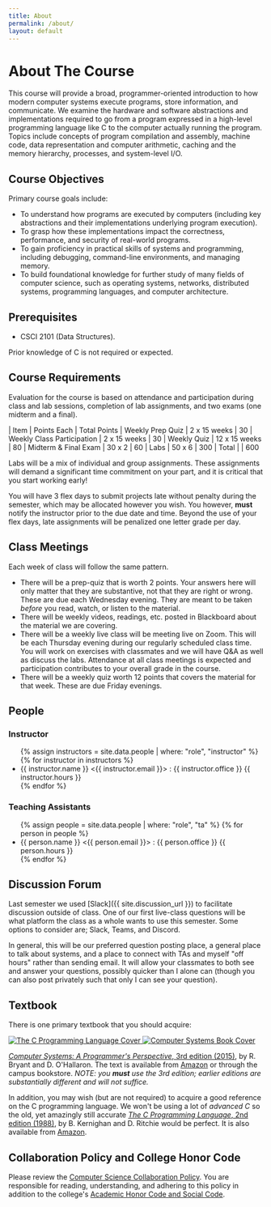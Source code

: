 ```yaml
---
title: About
permalink: /about/
layout: default
---
```

# About The Course

This course will provide a broad, programmer-oriented introduction to how modern computer systems execute programs, store information, and communicate. We examine the hardware and software abstractions and implementations required to go from a program expressed in a high-level programming language like C to the computer actually running the program. Topics include concepts of program compilation and assembly, machine code, data representation and computer arithmetic, caching and the memory hierarchy, processes, and system-level I/O.

<!--more-->

## Course Objectives
Primary course goals include:

* To understand how programs are executed by computers (including key abstractions and their implementations underlying program execution).
* To grasp how these implementations impact the correctness, performance, and security of real-world programs.
* To gain proficiency in practical skills of systems and programming, including debugging, command-line environments, and managing memory.
* To build foundational knowledge for further study of many fields of computer science, such as operating systems, networks, distributed systems, programming languages, and computer architecture.

## Prerequisites

* CSCI 2101 (Data Structures). 

Prior knowledge of C is not required or expected.

## Course Requirements

Evaluation for the course is based on attendance and participation during class and lab sessions, completion of lab assignments, and two exams (one midterm and a final).

| Item                          | Points Each   | Total Points
| Weekly Prep Quiz	            | 2 x 15 weeks	| 30
| Weekly Class Participation	| 2 x 15 weeks	| 30
| Weekly Quiz	                | 12 x 15 weeks	| 80
| Midterm & Final Exam	        | 30 x 2	    | 60
| Labs	                        | 50 x 6	    | 300
| Total	 	                    |               | 600

Labs will be a mix of individual and group assignments. These assignments will demand a significant time commitment on your part, and it is critical that you start working early!

You will have 3 flex days to submit projects late without penalty during the semester, which may be allocated however you wish. You however, **must** notify the instructor prior to the due date and time. Beyond the use of your flex days, late assignments will be penalized one letter grade per day.

## Class Meetings

Each week of class will follow the same pattern.

* There will be a prep-quiz that is worth 2 points. Your answers here will only matter that they are substantive, not that they are right or wrong. These are due each Wednesday evening. They are meant to be taken *before* you read, watch, or listen to the material.
* There will be weekly videos, readings, etc. posted in Blackboard about the material we are covering.
* There will be a weekly live class will be meeting live on Zoom. This will be each Thursday evening during our regularly scheduled class time. You will work on exercises with classmates and we will have Q&A as well as discuss the labs. Attendance at all class meetings is expected and participation contributes to your overall grade in the course.
* There will be a weekly quiz worth 12 points that covers the material for that week. These are due Friday evenings.

## People

### Instructor
<ul class="people">
    {% assign instructors = site.data.people | where: "role", "instructor" %}
    {% for instructor in instructors %}
    <li class="person instructor">
        {{ instructor.name }} &lt;{{ instructor.email }}&gt; :
        {{ instructor.office }} <span class="due-date">{{ instructor.hours }}</span>
    </li>
    {% endfor %}
</ul>

### Teaching Assistants
<ul class="people">
    {% assign people = site.data.people | where: "role", "ta" %}
    {% for person in people %}
    <li class="person">
        {{ person.name }} &lt;{{ person.email }}&gt; :
        {{ person.office }} <span class="due-date">{{ person.hours }}</span>
    </li>
    {% endfor %}
</ul>

## Discussion Forum

Last semester we used [Slack]({{ site.discussion_url }}) to facilitate discussion outside of class. One of our first live-class questions will be what platform the class as a whole wants to use this semester. Some options to consider are; Slack, Teams, and Discord.

In general, this will be our preferred question posting place, a general place to talk about systems, and a place to connect with TAs and myself "off hours" rather than sending email. It will allow your classmates to both see and answer your questions, possibly quicker than I alone can (though you can also post privately such that only I can see your question).

## Textbook
There is one primary textbook that you should acquire:

<a class="textbook-cover optional" href="http://www.amazon.com/The-Programming-Language-Brian-Kernighan/dp/0131103628">
   <img src='{{ "/assets/TheCProgrammingLanguageCover.jpeg" | relative_url }}' alt='The C Programming Language Cover'/>
</a>

<a class="textbook-cover required" href="http://www.amazon.com/Computer-Systems-Programmers-Perspective-Edition/dp/013409266X">
    <img src='{{ "/assets/ComputerSystemsCover.jpg" | relative_url }}' alt='Computer Systems Book Cover'/>
</a>

[_Computer Systems: A Programmer's Perspective_, 3rd edition (2015)][systemsbook], by R. Bryant and D. O'Hallaron. The text is available from [Amazon][systemsbook-amazon] or through the campus bookstore. *NOTE: you **must** use the 3rd edition; earlier editions are substantially different and will not suffice.* 

In addition, you may wish (but are not required) to acquire a good reference on the C programming language. We won't be using a lot of _advanced C_ so the old, yet amazingly still accurate 
[_The C Programming Language_, 2nd edition (1988)][kandr], by B. Kernighan and D. Ritchie would be perfect. It is also available from [Amazon][kandr-amazon].

## Collaboration Policy and College Honor Code

Please review the [Computer Science Collaboration Policy](https://turing.bowdoin.edu/dept/collab.php). You are responsible for reading, understanding, and adhering to this policy in addition to the college's [Academic Honor Code and Social Code](https://www.bowdoin.edu/dean-of-students/student-handbook/the-academic-honor-code-and-social-code.html).


  [systemsbook]: https://csapp.cs.cmu.edu
  [systemsbook-amazon]: http://www.amazon.com/Computer-Systems-Programmers-Perspective-Edition/dp/013409266X
  [kandr]: https://en.wikipedia.org/wiki/The_C_Programming_Language
  [kandr-amazon]: http://www.amazon.com/The-Programming-Language-Brian-Kernighan/dp/0131103628
